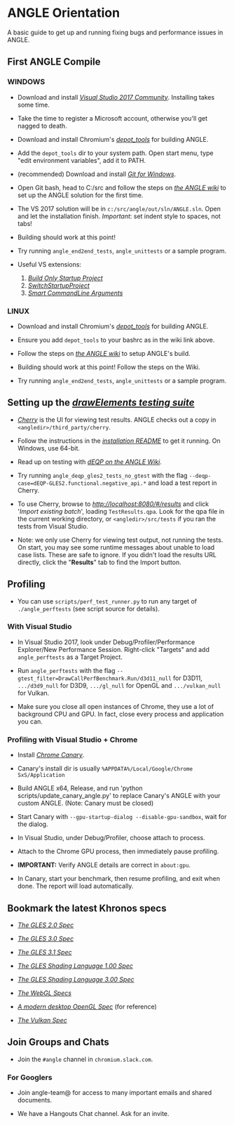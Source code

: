# ANGLE Orientation

A basic guide to get up and running fixing bugs and performance issues in ANGLE.

## First ANGLE Compile

### WINDOWS

- Download and install
  [*Visual Studio 2017 Community*](https://www.visualstudio.com/en-us/products/visual-studio-community-vs.aspx).
  Installing takes some time.

- Take the time to register a Microsoft account, otherwise you'll get nagged to death.

- Download and install Chromium's
  [*depot_tools*](http://commondatastorage.googleapis.com/chrome-infra-docs/flat/depot_tools/docs/html/depot_tools_tutorial.html#_setting_up)
  for building ANGLE.

- Add the `depot_tools` dir to your system path. Open start menu, type "edit environment variables", add it to PATH.

- (recommended) Download and install [*Git for Windows*](http://gitforwindows.org/).

- Open Git bash, head to C:/src and follow the steps on
  [*the ANGLE wiki*](https://chromium.googlesource.com/angle/angle/+/master/doc/DevSetup.md#Development-setup-Getting-the-source)
  to set up the ANGLE solution for the first time.

- The VS 2017 solution will be in `c:/src/angle/out/sln/ANGLE.sln`. Open and let the installation finish.
  *Important*: set indent style to spaces, not tabs!

- Building should work at this point!

- Try running `angle_end2end_tests`, `angle_unittests` or a sample program.

- Useful VS extensions:

  1. [*Build Only Startup Project*](https://marketplace.visualstudio.com/items?itemName=SenHarada.BuildOnlyStartupProject)
  2. [*SwitchStartupProject*](https://marketplace.visualstudio.com/items?itemName=vs-publisher-141975.SwitchStartupProject)
  3. [*Smart CommandLine Arguments*](https://www.visualstudiogallery.msdn.microsoft.com/535f79b1-fbe0-4b0a-a346-8cdf271ea071)

### LINUX

- Download and install Chromium's
  [*depot_tools*](http://commondatastorage.googleapis.com/chrome-infra-docs/flat/depot_tools/docs/html/depot_tools_tutorial.html#_setting_up)
  for building ANGLE.

- Ensure you add `depot_tools` to your bashrc as in the wiki link above.

- Follow the steps on
  [*the ANGLE wiki*](https://chromium.googlesource.com/angle/angle/+/master/doc/DevSetup.md#Development-setup-Getting-the-source)
  to setup ANGLE's build.

- Building should work at this point! Follow the steps on the Wiki.

- Try running `angle_end2end_tests`, `angle_unittests` or a sample program.

## Setting up the [*drawElements testing suite*](http://go/dEQP)

- [*Cherry*](https://sites.google.com/a/google.com/deqp/cherry) is the UI for viewing test results. ANGLE checks out a
  copy in `<angledir>/third_party/cherry`.

- Follow the instructions in the
  [*installation README*](https://android.googlesource.com/platform/external/cherry/+/refs/heads/master/README)
  to get it running. On Windows, use 64-bit.

- Read up on testing with
  [*dEQP on the ANGLE Wiki*](https://chromium.googlesource.com/angle/angle/+/master/doc/dEQP.md).

- Try running `angle_deqp_gles2_tests_no_gtest` with the flag `--deqp-case=dEQP-GLES2.functional.negative_api.*` and
  load a test report in Cherry.

- To use Cherry, browse to [*http://localhost:8080/#/results*](http://localhost:8080/#/results) and click
  '*Import existing batch*', loading `TestResults.qpa`.  Look for the qpa file in the current working directory, or
  `<angledir>/src/tests` if you ran the tests from Visual Studio.

- Note: we only use Cherry for viewing test output, not running the tests. On start, you may see some runtime messages
  about unable to load case lists. These are safe to ignore. If you didn't load the results URL directly, click the
  "**Results**" tab to find the Import button.

## Profiling

- You can use `scripts/perf_test_runner.py` to run any target of `./angle_perftests` (see script source for details).

### With Visual Studio

- In Visual Studio 2017, look under Debug/Profiler/Performance Explorer/New Performance Session. Right-click "Targets" and
  add `angle_perftests` as a Target Project.

- Run `angle_perftests` with the flag `--gtest_filter=DrawCallPerfBenchmark.Run/d3d11_null` for D3D11, `.../d3d9_null`
  for D3D9, `.../gl_null` for OpenGL and `.../vulkan_null` for Vulkan.

- Make sure you close all open instances of Chrome, they use a lot of background CPU and GPU. In fact, close every
  process and application you can.

### Profiling with Visual Studio + Chrome

- Install [*Chrome Canary*](https://www.google.com/chrome/browser/canary.html).

- Canary's install dir is usually `%APPDATA%/Local/Google/Chrome SxS/Application`

- Build ANGLE x64, Release, and run 'python scripts/update_canary_angle.py' to replace Canary's ANGLE with your custom
  ANGLE. (Note: Canary must be closed)

- Start Canary with `--gpu-startup-dialog --disable-gpu-sandbox`, wait for the dialog.

- In Visual Studio, under Debug/Profiler, choose attach to process.

- Attach to the Chrome GPU process, then immediately pause profiling.

- **IMPORTANT:** Verify ANGLE details are correct in `about:gpu`.

- In Canary, start your benchmark, then resume profiling, and exit when done. The report will load automatically.

## Bookmark the latest Khronos specs

- [*The GLES 2.0 Spec*](https://www.khronos.org/registry/OpenGL/specs/es/2.0/es_full_spec_2.0.pdf)

- [*The GLES 3.0 Spec*](https://www.khronos.org/registry/OpenGL/specs/es/3.0/es_spec_3.0.pdf)

- [*The GLES 3.1 Spec*](https://www.khronos.org/registry/gles/specs/3.1/es_spec_3.1.pdf)

- [*The GLES Shading Language 1.00 Spec*](https://www.khronos.org/files/opengles_shading_language.pdf)

- [*The GLES Shading Language 3.00 Spec*](https://www.khronos.org/registry/gles/specs/3.0/GLSL_ES_Specification_3.00.4.pdf)

- [*The WebGL Specs*](https://www.khronos.org/registry/webgl/specs/latest/)

- [*A modern desktop OpenGL Spec*](https://www.opengl.org/registry/doc/glspec45.core.pdf)
  (for reference)

- [*The Vulkan Spec*](https://www.khronos.org/registry/vulkan/specs/1.0-wsi_extensions/html/vkspec.html)

## Join Groups and Chats

- Join the `#angle` channel in `chromium.slack.com`.

### For Googlers

- Join angle-team@ for access to many important emails and shared documents.

- We have a Hangouts Chat channel. Ask for an invite.
